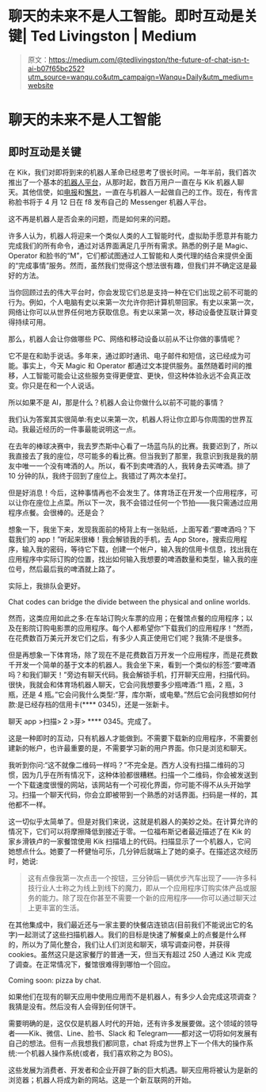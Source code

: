 # 聊天的未来不是人工智能。即时互动是关键| Ted Livingston | Medium

> 原文：<https://medium.com/@tedlivingston/the-future-of-chat-isn-t-ai-b07f65bc252?utm_source=wanqu.co&utm_campaign=Wanqu+Daily&utm_medium=website>

# 聊天的未来不是人工智能

## 即时互动是关键



在 Kik，我们对即将到来的机器人革命已经思考了很长时间。一年半前，我们首次推出了一个基本的[机器人平台](http://techcrunch.com/2014/11/06/kik-introduces-promoted-chats-to-let-brands-on-its-messaging-app-and-finally-make-money/)，从那时起，数百万用户一直在与 Kik 机器人聊天。其他信使，如[电报](https://telegram.org/blog/bot-revolution)和[懈怠](http://slackhq.com/post/134878632730/launch-platform)，一直在与机器人一起做自己的工作。现在，有传言称脸书将于 4 月 12 日在 f8 发布自己的 Messenger 机器人平台。

这不再是机器人是否会来的问题，而是如何来的问题。

许多人认为，机器人将迎来一个类似人类的人工智能时代，虚拟助手愿意并有能力完成我们的所有命令，通过对话界面满足几乎所有需求。熟悉的例子是 Magic、Operator 和脸书的“M”，它们都试图通过人工智能和人类代理的结合来提供全面的“完成事情”服务。然而，虽然我们觉得这个想法很有趣，但我们并不确定这是最好的方法。

当你回顾过去的伟大平台时，你会发现它们总是支持一种在它们出现之前不可能的行为。例如，个人电脑有史以来第一次允许你把计算机带回家。有史以来第一次，网络让你可以从世界任何地方获取信息。有史以来第一次，移动设备使互联计算变得持续可用。

那么，机器人会让你做哪些 PC、网络和移动设备以前从不让你做的事情呢？

它不是在和助手说话。多年来，通过即时通讯、电子邮件和短信，这已经成为可能。事实上，今天 Magic 和 Operator 都通过文本提供服务。虽然随着时间的推移，人工智能可能会让这些服务变得更便宜、更快，但这种体验永远不会真正改变。你只是在和一个人说话。

所以如果不是 AI，那是什么？机器人会让你做什么以前不可能的事情？

我们认为答案其实很简单:有史以来第一次，机器人将让你立即与你周围的世界互动。我最近经历的一件事最能说明这一点。

在去年的棒球决赛中，我去罗杰斯中心看了一场蓝鸟队的比赛。我要迟到了，所以我直接去了我的座位，尽可能多的看比赛。但当我到了那里，我意识到我是我的朋友中唯一一个没有啤酒的人。所以，看不到卖啤酒的人，我转身去买啤酒。排了 10 分钟的队，我终于回到了座位上。我错过了两次本垒打。

但是好消息！今后，这种事情再也不会发生了。体育场正在开发一个应用程序，可以让你在座位上点菜。所以下一次，我不会错过任何一个节拍——我只需通过应用程序点餐。会很棒的。还是会？

想象一下，我坐下来，发现我面前的椅背上有一张贴纸，上面写着:“要啤酒吗？下载我们的 app！”听起来很棒！我会解锁我的手机，去 App Store，搜索应用程序，输入我的密码，等待它下载，创建一个帐户，输入我的信用卡信息，找出我在应用程序中实际订购的位置，找出如何输入我想要的啤酒数量和类型，输入我的座位号，然后最后我的啤酒就上路了。

实际上，我排队会更好。



Chat codes can bridge the divide between the physical and online worlds.



然而，这类应用如此之多:在车站订购火车票的应用；在餐馆点餐的应用程序；以及在影院订购电影票的应用程序。每个人都希望你“下载我们的应用程序！”然而，在花费数百万美元开发它们之后，有多少人真正使用它们呢？我猜:不是很多。

但是再想象一下体育场，除了现在不是花费数百万开发一个应用程序，而是花费数千开发一个简单的基于文本的机器人。我会坐下来，看到一个类似的标签:“要啤酒吗？和我们聊天！”旁边有聊天代码。我会解锁手机，打开聊天应用，扫描代码。很快，我就会和体育场机器人聊天，它会问我想要多少瓶啤酒:“1 瓶，2 瓶，3 瓶，还是 4 瓶。”它会问我什么类型:“芽，库尔斯，或电晕。”然后它会问我想如何付款:是已经存档的信用卡(**** 0345)，还是一张新卡。

聊天 app >扫描> 2 >芽> **** 0345。完成了。

这是一种即时的互动，只有机器人才能做到。不需要下载新的应用程序，不需要创建新的帐户，也许最重要的是，不需要学习新的用户界面。你只是浏览和聊天。

我听到你问:“这不就像二维码一样吗？”不完全是。西方人没有扫描二维码的习惯，因为几乎在所有情况下，这种体验都很糟糕。扫描一个二维码，你会被发送到一个下载速度很慢的网站，该网站有一个可视化界面，你可能不得不从头开始学习。扫描一个聊天代码，你会立即被带到一个熟悉的对话界面。扫码是一样的，其他都不一样。

这一切似乎太简单了。但是对我们来说，这就是机器人的美妙之处。在计算允许的情况下，它们可以将摩擦降低到接近于零。一位福布斯记者最近描述了在 Kik 的家乡滑铁卢的一家餐馆使用 Kik 扫描墙上的代码。扫描显示了一个机器人，它问她想点什么。她要了一杯健怡可乐，几分钟后就端上了她的桌子。在描述这次经历时，她说:

> 这有点像我第一次点击一个按钮，三分钟后一辆优步汽车出现了——许多科技行业人士称之为线上到线下的魔力，即从一个应用程序订购实体产品或服务的能力。除了现在你甚至不需要一个新的应用程序——你可以通过聊天过上更丰富的生活。

在其他集成中，我们最近还与一家主要的快餐店连锁店(目前我们不能说出它的名字)一起测试了这些扫描机器人。我们的目标是快速了解餐桌上的点餐是什么样的，所以为了简化整合，我们让人们浏览和聊天，填写调查问卷，并获得 cookies。虽然这只是这家餐厅的普通一天，但当天有超过 250 人通过 Kik 完成了调查。在正常情况下，餐馆很难得到哪怕一个回应。



Coming soon: pizza by chat.



如果他们在现有的聊天应用中使用应用而不是机器人，有多少人会完成这项调查？我猜是没有。然后没有人会得到任何饼干。

需要明确的是，这仅仅是机器人时代的开始，还有许多发展要做。这个领域的领导者——Kik、微信、Line、脸书、Slack 和 Telegram——都对这一切将如何发展有自己的想法。但有一点我想我们都同意，chat 将成为世界上下一个伟大的操作系统:一个机器人操作系统(或者，我们喜欢称之为 BOS)。

这些发展为消费者、开发者和企业开辟了新的巨大机遇。聊天应用将被认为是新的浏览器；机器人将成为新的网站。这是一个新互联网的开始。

